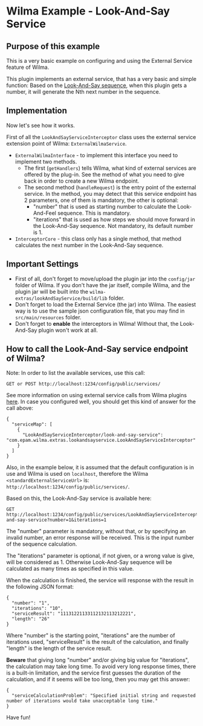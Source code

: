 Wilma Example - Look-And-Say Service
====================================

Purpose of this example
---------------------------------------
This is a very basic example on configuring and using the External Service feature of Wilma.

This plugin implements an external service, that has a very basic and simple function:
Based on the [Look-And-Say sequence](https://en.wikipedia.org/wiki/Look-and-say_sequence),
when this plugin gets a number, it will generate the Nth next number in the sequence.

Implementation
---------------------------------------
Now let's see how it works.

First of all the `LookAndSayServiceInterceptor` class uses the external service extension point of Wilma: `ExternalWilmaService`.

+ `ExternalWilmaInterface` - to implement this interface you need to implement two methods.
  + The first (`getHandlers`) tells Wilma, what kind of external services are offered by the plug-in.
  See the method of what you need to give back in order to create a new Wilma endpoint.
  + The second method (`handleRequest`) is the entry point of the external service.
  In the method, you may detect that this service endpoint has 2 parameters, one of them is mandatory, the other is optional:
    + "number" that is used as starting number to calculate the Look-And-Feel sequence. This is mandatory.
    + "iterations" that is used as how steps we should move forward in the Look-And-Say sequence. Not mandatory, its default number is 1.
+ `InterceptorCore` - this class only has a single method, that method calculates the next number in the Look-And-Say sequence.

Important Settings
---------------------------------------
+ First of all, don't forget to move/upload the plugin jar into the `config/jar` folder of Wilma.
If you don't have the jar itself, compile Wilma, 
and the plugin jar will be built into the `wilma-extras/lookAndSayService/build/lib` folder.
+ Don't forget to load the External Service (the jar) into Wilma. The easiest way is to use the sample json configuration file, that you may find in `src/main/resources` folder.
+ Don't forget to **enable** the interceptors in Wilma! Without that, the Look-And-Say plugin won't work at all.

How to call the Look-And-Say service endpoint of Wilma?
---------------------------------------
Note: In order to list the available services, use this call:
```
GET or POST http://localhost:1234/config/public/services/
```
See more information on using external service calls from Wilma plugins [here](https://github.com/epam/Wilma/wiki/Wilma-Extras:-Service-Endpoint-Extensions-in-Plugins).
In case you configured well, you should get this kind of answer for the call above:
```
{
  "serviceMap": [
    {
      "LookAndSayServiceInterceptor/look-and-say-service": "com.epam.wilma.extras.lookandsayservice.LookAndSayServiceInterceptor"
    }
  ]
}
```
Also, in the example below, it is assumed that the default configuration is in use and Wilma is used on `localhost`,
therefore the Wilma `<standardExternalServiceUrl>` is: `http://localhost:1234/config/public/services/`.

Based on this, the Look-And-Say service is available here:

```
GET http://localhost:1234/config/public/services/LookAndSayServiceInterceptor/look-and-say-service?number=1&iterations=1
```

The "number" parameter is mandatory, without that, or by specifying an invalid number, an error response will be received.
This is the input number of the sequence calculation.

The "iterations" parameter is optional, if not given, or a wrong value is give, will be considered as 1.
Otherwise Look-And-Say sequence will be calculated as many times as specified in this value.

When the calculation is finished, the service will response with the result in the following JSON format:
```
{
  "number": "1",
  "iterations": "10",
  "serviceResult": "11131221133112132113212221",
  "length": "26"
}
```

Where "number" is the starting point, "iterations" are the number of iterations used,
"serviceResult" is the result of the calculation, and finally "length" is the length of the service result.

**Beware** that giving long "number" and/or giving big value for "iterations", the calculation may take long time.
To avoid very long response times, there is a built-in limitation, and the service first guesses 
the duration of the calculation, and if it seems will be too long, then you may get this answer:
```
{
  "serviceCalculationProblem": "Specified initial string and requested number of iterations would take unacceptable long time."
}
```

Have fun!
